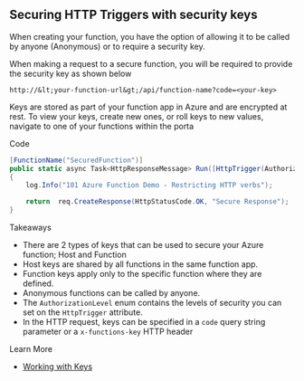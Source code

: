 ## Securing HTTP Triggers with security keys

When creating your function, you have the option of allowing it to be called by anyone (Anonymous) or to require a security key.

 When making a request to a secure function, you will be required to provide the security key as shown below

 `http://&lt;your-function-url&gt;/api/function-name?code=<your-key>`

Keys are stored as part of your function app in Azure and are encrypted at rest. To view your keys, create new ones, or roll keys to new values, navigate to one of your functions within the porta

Code
```csharp
[FunctionName("SecuredFunction")]
public static async Task<HttpResponseMessage> Run([HttpTrigger(AuthorizationLevel.Function, "GET")]HttpRequestMessage req, TraceWriter log)
{
    log.Info("101 Azure Function Demo - Restricting HTTP verbs");

    return  req.CreateResponse(HttpStatusCode.OK, "Secure Response");
}
```

Takeaways
* There are 2 types of keys that can be used to secure your Azure function; Host and Function
* Host keys are shared by all functions in the same function app.
* Function keys apply only to the specific function where they are defined.
* Anonymous functions can be called by anyone.
* The `AuthorizationLevel` enum contains the levels of security you can set on the `HttpTrigger` attribute.
* In the HTTP request, keys can be specified in a `code` query string parameter or a `x-functions-key` HTTP header

Learn More
* [Working with Keys](https://docs.microsoft.com/azure/azure-functions/functions-bindings-http-webhook#working-with-keys)